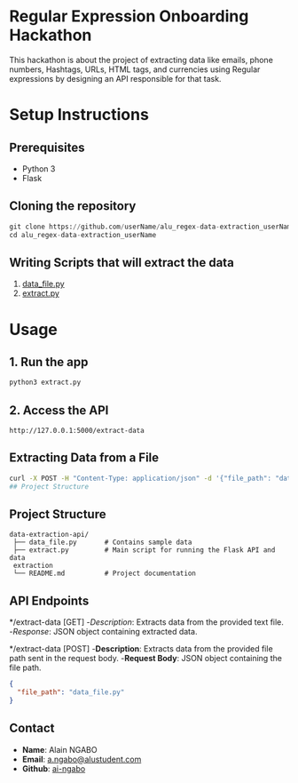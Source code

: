 # Regular Expression Onboarding Hackathon
This hackathon is about the project of extracting data like emails, phone numbers, Hashtags, URLs, HTML tags, and currencies using Regular expressions by designing an API responsible for that task.

# Setup Instructions
## Prerequisites
   * Python 3
   * Flask
## Cloning the repository
```python
git clone https://github.com/userName/alu_regex-data-extraction_userName.git
cd alu_regex-data-extraction_userName
```
## Writing Scripts that will extract the data
1. [data_file.py](https://github.com/ai-ngabo/alu_regex-data-extraction_ai-ngabo/blob/main/use-python/data_file.py)
2. [extract.py](https://github.com/ai-ngabo/alu_regex-data-extraction_ai-ngabo/blob/main/use-python/extract.py)

# Usage
## 1. Run the app
```bash
python3 extract.py
```
## 2. Access the API
`http://127.0.0.1:5000/extract-data`
## Extracting Data from a File
```bash
curl -X POST -H "Content-Type: application/json" -d '{"file_path": "data.csv"}' http://127.0.0.1:5000/extract-data
## Project Structure
```
## Project Structure
```
data-extraction-api/
 ├── data_file.py       # Contains sample data          
 ├── extract.py         # Main script for running the Flask API and data 
 extraction
 └── README.md          # Project documentation
 ```
## API Endpoints
*/extract-data [GET]
-*Description*: Extracts data from the provided text file.
-*Response*: JSON object containing extracted data.

*/extract-data [POST]
-**Description**: Extracts data from the provided file path sent in the request body.
-**Request Body**: JSON object containing the file path.
```json
{
  "file_path": "data_file.py"
}
```
## Contact
* **Name**: Alain NGABO
* **Email**: a.ngabo@alustudent.com
* **Github**: [ai-ngabo](https://github.com/ai-ngabo)
